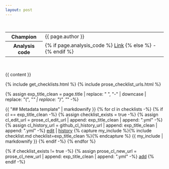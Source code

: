 ```yaml
---
layout: post
---
```

<br/>
<table class="vertical-header smaller">
  <tr>
      <th>Champion</th>
      <td>{{ page.author }}</td>
  </tr>
  <tr>
      <th>Analysis code</th>
      <td>
      {% if page.analysis_code %}
        <a href="{{ page.analysis_code }}">Link</a>
      {% else %}
      -
      {% endif %}            
      </td>
  </tr>
</table>
<br/>

{{ content }}

{% include get_checklists.html %}
{% include prose_checklist_urls.html %}

{% assign exp_title_clean = page.title | replace: " ", "-" | downcase | replace: "(", "_" | replace: ")", "_" -%}

{{ "## Metadata template" | markdownify }}
{% for cl in checklists -%}
{% if cl == exp_title_clean -%} 
  {% assign checklist_exists = true -%}
  {% assign cl_edit_url = prose_cl_edit_url | append: exp_title_clean | append: ".yml" -%}
  {% assign cl_history_url = github_cl_history_url | append: exp_title_clean | append: ".yml" -%}
  <a href="{{ cl_edit_url }}" class="checklist-action edit-checklist">edit</a> | <a href="{{ cl_history_url }}" class="checklist-action checklist-history">history</a>
  {% capture my_include %}{% include checklist.md checklist=exp_title_clean %}{% endcapture %}
  {{ my_include | markdownify }}
{% endif -%}
{% endfor %}

{% if checklist_exists != true -%}
  {% assign prose_cl_new_url = prose_cl_new_url | append: exp_title_clean | append: ".yml" -%}
  <a href="{{ prose_cl_new_url }}" class="checklist-action add-checklist">add</a>
{% endif -%}

